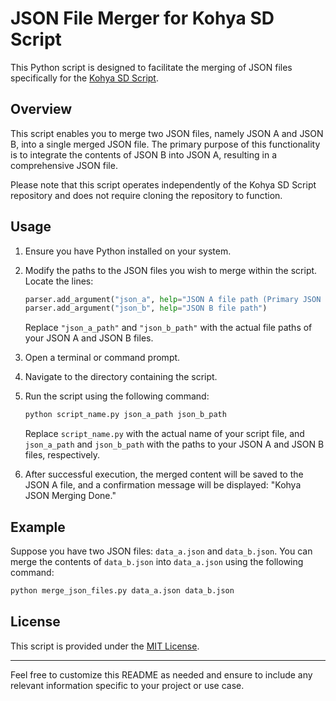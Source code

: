 # JSON File Merger for Kohya SD Script

This Python script is designed to facilitate the merging of JSON files specifically for the [Kohya SD Script](https://github.com/kohya-ss/sd-scripts).

## Overview

This script enables you to merge two JSON files, namely JSON A and JSON B, into a single merged JSON file. The primary purpose of this functionality is to integrate the contents of JSON B into JSON A, resulting in a comprehensive JSON file.

Please note that this script operates independently of the Kohya SD Script repository and does not require cloning the repository to function.

## Usage

1. Ensure you have Python installed on your system.

2. Modify the paths to the JSON files you wish to merge within the script. Locate the lines:
   
   ```python
   parser.add_argument("json_a", help="JSON A file path (Primary JSON file)")
   parser.add_argument("json_b", help="JSON B file path")
   ```

   Replace `"json_a_path"` and `"json_b_path"` with the actual file paths of your JSON A and JSON B files.

3. Open a terminal or command prompt.

4. Navigate to the directory containing the script.

5. Run the script using the following command:

   ```bash
   python script_name.py json_a_path json_b_path
   ```

   Replace `script_name.py` with the actual name of your script file, and `json_a_path` and `json_b_path` with the paths to your JSON A and JSON B files, respectively.

6. After successful execution, the merged content will be saved to the JSON A file, and a confirmation message will be displayed: "Kohya JSON Merging Done."

## Example

Suppose you have two JSON files: `data_a.json` and `data_b.json`. You can merge the contents of `data_b.json` into `data_a.json` using the following command:

```bash
python merge_json_files.py data_a.json data_b.json
```

## License

This script is provided under the [MIT License](LICENSE).

---

Feel free to customize this README as needed and ensure to include any relevant information specific to your project or use case.
